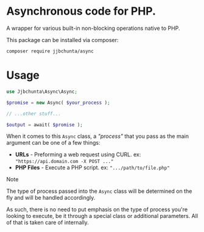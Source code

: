 # Asynchronous code for PHP.

A wrapper for various built-in non-blocking operations native to PHP.

This package can be installed via composer:

```
composer require jjbchunta/async
```

# Usage

``` php
use Jjbchunta\Async\Async;

$promise = new Async( $your_process );

// ...other stuff...

$output = await( $promise );
```

When it comes to this `Async` class, a _"process"_ that you pass as the main argument can be one of a few things:

- **URLs** - Preforming a web request using CURL. ex: `"https://api.domain.com -X POST ..."`
- **PHP Files** - Execute a PHP script. ex: `".../path/to/file.php"`

> [!NOTE]
> The type of process passed into the `Async` class will be determined on the fly and will be handled accordingly.
> 
> As such, there is no need to put emphasis on the type of process you're looking to execute, be it through a
> special class or additional parameters. All of that is taken care of internally.